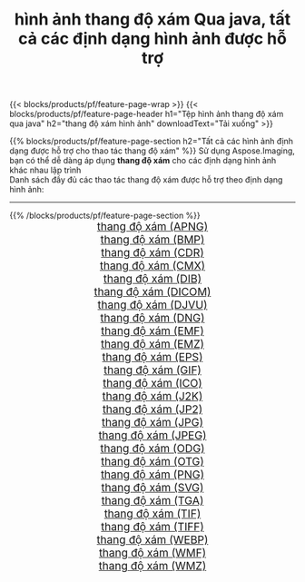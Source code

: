 ﻿---
title: hình ảnh thang độ xám Qua java, tất cả các định dạng hình ảnh được hỗ trợ 
weight: 3920
url: /vi/java/grayscale 
lang: vi
langdirlevel: 2
locales: zh-hans,ja,it,ru,de,es,fr,nl,id,lt,pl,pt,vi,tr,ko,zh-hant,ar,hi,th,sv,cs,uk,he
description: Sử dụng Aspose.Imaging, bạn có thể dễ dàng thang độ xám hình ảnh qua java
---

{{< blocks/products/pf/feature-page-wrap >}}
{{< blocks/products/pf/feature-page-header h1="Tệp hình ảnh thang độ xám qua java" h2="thang độ xám hình ảnh" downloadText="Tải xuống" >}}


{{% blocks/products/pf/feature-page-section  h2="Tất cả các hình ảnh định dạng được hỗ trợ cho thao tác thang độ xám" %}}
Sử dụng Aspose.Imaging, bạn có thể dễ dàng áp dụng **thang độ xám** cho các định dạng hình ảnh khác nhau lập trình
<br/>
Danh sách đầy đủ các thao tác thang độ xám được hỗ trợ theo định dạng hình ảnh:
<hr/>
{{% /blocks/products/pf/feature-page-section %}}
<div class="container-fluid productfamilypage bg-gray">
    <div class="convertypes bg-gray agp-content section">
        <div class="container">
		<div class="row other-converters" style="gap: 10px;font-size: 19px;text-align:center;">
		    <div class='col-md-2 other-converter remove-lp remove-rp'><a href="/imaging/vi/java/grayscale/apng" style="padding:15px;">thang độ xám (APNG)</a></div><div class='col-md-2 other-converter remove-lp remove-rp'><a href="/imaging/vi/java/grayscale/bmp" style="padding:15px;">thang độ xám (BMP)</a></div><div class='col-md-2 other-converter remove-lp remove-rp'><a href="/imaging/vi/java/grayscale/cdr" style="padding:15px;">thang độ xám (CDR)</a></div><div class='col-md-2 other-converter remove-lp remove-rp'><a href="/imaging/vi/java/grayscale/cmx" style="padding:15px;">thang độ xám (CMX)</a></div><div class='col-md-2 other-converter remove-lp remove-rp'><a href="/imaging/vi/java/grayscale/dib" style="padding:15px;">thang độ xám (DIB)</a></div><div class='col-md-2 other-converter remove-lp remove-rp'><a href="/imaging/vi/java/grayscale/dicom" style="padding:15px;">thang độ xám (DICOM)</a></div><div class='col-md-2 other-converter remove-lp remove-rp'><a href="/imaging/vi/java/grayscale/djvu" style="padding:15px;">thang độ xám (DJVU)</a></div><div class='col-md-2 other-converter remove-lp remove-rp'><a href="/imaging/vi/java/grayscale/dng" style="padding:15px;">thang độ xám (DNG)</a></div><div class='col-md-2 other-converter remove-lp remove-rp'><a href="/imaging/vi/java/grayscale/emf" style="padding:15px;">thang độ xám (EMF)</a></div><div class='col-md-2 other-converter remove-lp remove-rp'><a href="/imaging/vi/java/grayscale/emz" style="padding:15px;">thang độ xám (EMZ)</a></div><div class='col-md-2 other-converter remove-lp remove-rp'><a href="/imaging/vi/java/grayscale/eps" style="padding:15px;">thang độ xám (EPS)</a></div><div class='col-md-2 other-converter remove-lp remove-rp'><a href="/imaging/vi/java/grayscale/gif" style="padding:15px;">thang độ xám (GIF)</a></div><div class='col-md-2 other-converter remove-lp remove-rp'><a href="/imaging/vi/java/grayscale/ico" style="padding:15px;">thang độ xám (ICO)</a></div><div class='col-md-2 other-converter remove-lp remove-rp'><a href="/imaging/vi/java/grayscale/j2k" style="padding:15px;">thang độ xám (J2K)</a></div><div class='col-md-2 other-converter remove-lp remove-rp'><a href="/imaging/vi/java/grayscale/jp2" style="padding:15px;">thang độ xám (JP2)</a></div><div class='col-md-2 other-converter remove-lp remove-rp'><a href="/imaging/vi/java/grayscale/jpg" style="padding:15px;">thang độ xám (JPG)</a></div><div class='col-md-2 other-converter remove-lp remove-rp'><a href="/imaging/vi/java/grayscale/jpeg" style="padding:15px;">thang độ xám (JPEG)</a></div><div class='col-md-2 other-converter remove-lp remove-rp'><a href="/imaging/vi/java/grayscale/odg" style="padding:15px;">thang độ xám (ODG)</a></div><div class='col-md-2 other-converter remove-lp remove-rp'><a href="/imaging/vi/java/grayscale/otg" style="padding:15px;">thang độ xám (OTG)</a></div><div class='col-md-2 other-converter remove-lp remove-rp'><a href="/imaging/vi/java/grayscale/png" style="padding:15px;">thang độ xám (PNG)</a></div><div class='col-md-2 other-converter remove-lp remove-rp'><a href="/imaging/vi/java/grayscale/svg" style="padding:15px;">thang độ xám (SVG)</a></div><div class='col-md-2 other-converter remove-lp remove-rp'><a href="/imaging/vi/java/grayscale/tga" style="padding:15px;">thang độ xám (TGA)</a></div><div class='col-md-2 other-converter remove-lp remove-rp'><a href="/imaging/vi/java/grayscale/tif" style="padding:15px;">thang độ xám (TIF)</a></div><div class='col-md-2 other-converter remove-lp remove-rp'><a href="/imaging/vi/java/grayscale/tiff" style="padding:15px;">thang độ xám (TIFF)</a></div><div class='col-md-2 other-converter remove-lp remove-rp'><a href="/imaging/vi/java/grayscale/webp" style="padding:15px;">thang độ xám (WEBP)</a></div><div class='col-md-2 other-converter remove-lp remove-rp'><a href="/imaging/vi/java/grayscale/wmf" style="padding:15px;">thang độ xám (WMF)</a></div><div class='col-md-2 other-converter remove-lp remove-rp'><a href="/imaging/vi/java/grayscale/wmz" style="padding:15px;">thang độ xám (WMZ)</a></div>
                </div>
        </div>
    </div>
</div>
<br/>
